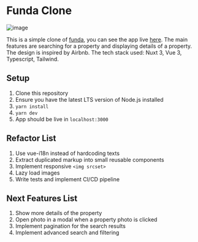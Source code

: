 # Funda Clone

![image](https://user-images.githubusercontent.com/25815584/194973859-df6de17f-a2d6-4d53-a514-4680b69d50a2.png)

This is a simple clone of [funda](https://funda.nl/), you can see the app live [here](). The main features are searching for a property and displaying details of a property. The design is inspired by Airbnb. The tech stack used: Nuxt 3, Vue 3, Typescript, Tailwind.

## Setup
1. Clone this repository
1. Ensure you have the latest LTS version of Node.js installed
1. `yarn install`
1. `yarn dev`
1. App should be live in `localhost:3000`

## Refactor List
1. Use vue-i18n instead of hardcoding texts
1. Extract duplicated markup into small reusable components
1. Implement responsive `<img srcset>`
1. Lazy load images
1. Write tests and implement CI/CD pipeline

## Next Features List
1. Show more details of the property
1. Open photo in a modal when a property photo is clicked
1. Implement pagination for the search results
1. Implement advanced search and filtering
